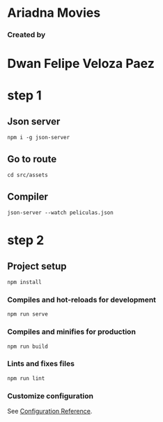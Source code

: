 # Ariadna Movies

### Created by

# Dwan Felipe Veloza Paez

# step 1

## Json server
```
npm i -g json-server 
```
## Go to route

```
cd src/assets
```
## Compiler

```
json-server --watch peliculas.json
```

# step 2

## Project setup
```
npm install
```

### Compiles and hot-reloads for development
```
npm run serve
```

### Compiles and minifies for production
```
npm run build
```

### Lints and fixes files
```
npm run lint
```

### Customize configuration
See [Configuration Reference](https://cli.vuejs.org/config/).

